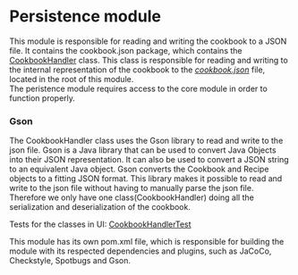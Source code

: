 # Persistence module

This module is responsible for reading and writing the cookbook to a JSON file. It contains the cookbook.json package, which contains the [CookbookHandler](/cookbook-project/persistence/src/main/java/cookbook/json/CookbookHandler.java) class. This class is responsible for reading and writing to the internal representation of the cookbook to the [_cookbook.json_](/cookbook-project/persistence/storage/local-cookbook.json) file, located in the root of this module.  
The peristence module requires access to the core module in order to function properly.

### Gson
The CookbookHandler class uses the Gson library to read and write to the json file. Gson is a Java library that can be used to convert Java Objects into their JSON representation. It can also be used to convert a JSON string to an equivalent Java object. Gson converts the Cookbook and Recipe objects to a fitting JSON format. This library makes it possible to read and write to the json file without having to manually parse the json file. Therefore we only have one class(CookbookHandler) doing all the serialization and deserialization of the cookbook.

Tests for the classes in UI:
[CookbookHandlerTest](/gr2322/cookbook-project/persistence/src/test/java/cookbook/json/CookbookHandlerTest.java)

This module has its own pom.xml file, which is responsible for building the module with its respected dependencies and plugins, such as JaCoCo, Checkstyle, Spotbugs and Gson.